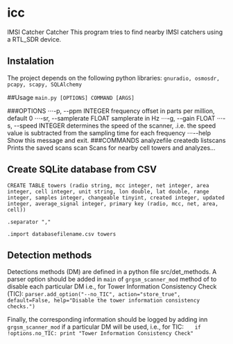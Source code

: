 # icc
IMSI Catcher Catcher
This program tries to find nearby IMSI catchers using a RTL_SDR device.

## Instalation
The project depends on the following python libraries:
```gnuradio, osmosdr, pcapy, scapy, SQLAlchemy```

##Usage
```main.py [OPTIONS] COMMAND [ARGS]```

###OPTIONS
⋅⋅⋅-p, --ppm INTEGER        frequency offset in parts per million, default 0
⋅⋅⋅-sr, --samplerate FLOAT  samplerate in Hz
⋅⋅⋅-g, --gain FLOAT
⋅⋅⋅-s, --speed INTEGER      determines the speed of the scanner, .i.e. the speed value is subtracted from the sampling time for each frequency
⋅⋅⋅--help                   Show this message and exit.
###COMMANDS
  analyzefile
  createdb
  listscans    Prints the saved scans
  scan         Scans for nearby cell towers and analyzes...
## Create SQLite database from CSV
`CREATE TABLE towers (radio string, mcc integer, net integer, area integer, cell integer, unit string, lon double, lat double, range integer, samples integer, changeable tinyint, created integer, updated integer, average_signal integer, primary key (radio, mcc, net, area, cell))`

`.separator ","`

`.import databasefilename.csv towers`


## Detection methods

Detections methods (DM) are defined in a python file src/det_methods.
A parser option should be added in `main` of `grgsm_scanner_mod` method of to disable each particular DM i.e., for Tower Information Consistency Check (TIC):
    `parser.add_option("--no_TIC", action="store_true", default=False, help="Disable the tower information consistency checks.")`

Finally, the corresponding information should be logged by adding inn `grgsm_scanner_mod` if a particular DM will be used, i.e., for TIC:
`    if !options.no_TIC:
        print "Tower Information Consistency Check"
`
